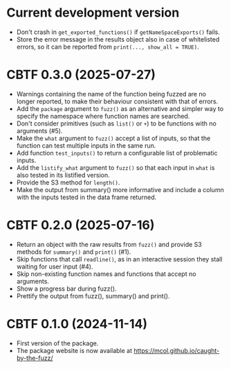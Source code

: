 # Current development version

- Don't crash in `get_exported_functions()` if `getNameSpaceExports()` fails.
- Store the error message in the results object also in case of whitelisted
  errors, so it can be reported from `print(..., show_all = TRUE)`.

# CBTF 0.3.0 (2025-07-27)

- Warnings containing the name of the function being fuzzed are no longer
  reported, to make their behaviour consistent with that of errors.
- Add the `package` argument to `fuzz()` as an alternative and simpler way
  to specify the namespace where function names are searched.
- Don't consider primitives (such as `list()` or `+`) to be functions with no
  arguments (#5).
- Make the `what` argument to `fuzz()` accept a list of inputs, so that
  the function can test multiple inputs in the same run.
- Add function `test_inputs()` to return a configurable list of problematic
  inputs.
- Add the `listify_what` argument to `fuzz()` so that each input in `what`
  is also tested in its listified version.
- Provide the S3 method for `length()`.
- Make the output from summary() more informative and include a column with
  the inputs tested in the data frame returned.

# CBTF 0.2.0 (2025-07-16)

- Return an object with the raw results from `fuzz()` and provide S3 methods
  for `summary()` and `print()` (#1).
- Skip functions that call `readline()`, as in an interactive session they
  stall waiting for user input (#4).
- Skip non-existing function names and functions that accept no arguments.
- Show a progress bar during fuzz().
- Prettify the output from fuzz(), summary() and print().

# CBTF 0.1.0 (2024-11-14)

- First version of the package.
- The package website is now available at
  https://mcol.github.io/caught-by-the-fuzz/
